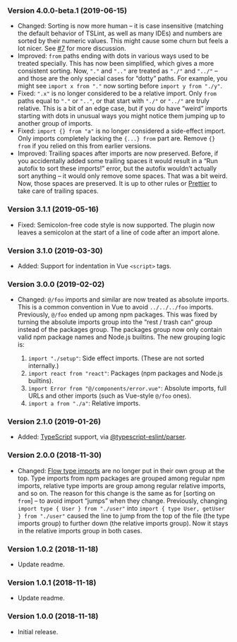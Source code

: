 ### Version 4.0.0-beta.1 (2019-06-15)

- Changed: Sorting is now more human – it is case insensitive (matching the
  default behavior of TSLint, as well as many IDEs) and numbers are sorted by
  their numeric values. This might cause some churn but feels a lot nicer. See
  [#7] for more discussion.
- Improved: `from` paths ending with dots in various ways used to be treated
  specially. This has now been simplified, which gives a more consistent
  sorting. Now, `"."` and `".."` are treated as `"./"` and `"../"` – and those
  are the only special cases for “dotty” paths. For example, you might see
  `import x from "."` now sorting before `import y from "./y"`.
- Fixed: `".x"` is no longer considered to be a relative import. Only `from`
  paths equal to `"."` or `".."`, or that start with `"./"` or `"../"` are truly
  relative. This is a bit of an edge case, but if you do have “weird” imports
  starting with dots in unusual ways you might notice them jumping up to another
  group of imports.
- Fixed: `import {} from "a"` is no longer considered a side-effect import. Only
  imports completely lacking the `{...} from` part are. Remove `{} from` if you
  relied on this from earlier versions.
- Improved: Trailing spaces after imports are now preserved. Before, if you
  accidentally added some trailing spaces it would result in a “Run autofix to
  sort these imports!” error, but the autofix wouldn’t actually sort anything –
  it would only remove some spaces. That was a bit weird. Now, those spaces are
  preserved. It is up to other rules or [Prettier] to take care of trailing
  spaces.

### Version 3.1.1 (2019-05-16)

- Fixed: Semicolon-free code style is now supported. The plugin now leaves a
  semicolon at the start of a line of code after an import alone.

### Version 3.1.0 (2019-03-30)

- Added: Support for indentation in Vue `<script>` tags.

### Version 3.0.0 (2019-02-02)

- Changed: `@/foo` imports and similar are now treated as absolute imports. This
  is a common convention in Vue to avoid `../../../foo` imports. Previously,
  `@/foo` ended up among npm packages. This was fixed by turning the absolute
  imports group into the “rest / trash can” group instead of the packages group.
  The packages group now only contain valid npm package names and Node.js
  builtins. The new grouping logic is:

  1. `import "./setup"`: Side effect imports. (These are not sorted internally.)
  2. `import react from "react"`: Packages (npm packages and Node.js builtins).
  3. `import Error from "@/components/error.vue"`: Absolute imports, full URLs
     and other imports (such as Vue-style `@/foo` ones).
  4. `import a from "./a"`: Relative imports.

### Version 2.1.0 (2019-01-26)

- Added: [TypeScript] support, via [@typescript-eslint/parser].

### Version 2.0.0 (2018-11-30)

- Changed: [Flow type imports] are no longer put in their own group at the top.
  Type imports from npm packages are grouped among regular npm imports, relative
  type imports are group among regular relative imports, and so on. The reason
  for this change is the same as for [sorting on `from`] – to avoid import
  “jumps” when they change. Previously, changing
  `import type { User } from "./user"` into
  `import { type User, getUser } from "./user"` caused the line to jump from the
  top of the file (the type imports group) to further down (the relative imports
  group). Now it stays in the relative imports group in both cases.

### Version 1.0.2 (2018-11-18)

- Update readme.

### Version 1.0.1 (2018-11-18)

- Update readme.

### Version 1.0.0 (2018-11-18)

- Initial release.

<!-- prettier-ignore-start -->
[@typescript-eslint/parser]: https://github.com/typescript-eslint/typescript-eslint/tree/master/packages/parser
[#7]: https://github.com/lydell/eslint-plugin-simple-import-sort/issues/7
[flow type imports]: https://flow.org/en/docs/types/modules/
[prettier]: https://prettier.io/
[sort-from]: README.md#why-sort-on-from
[typescript]: https://www.typescriptlang.org/
<!-- prettier-ignore-end -->
